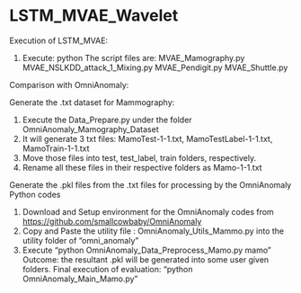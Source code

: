 # LSTM_MVAE_Wavelet
Execution of LSTM_MVAE:
1.	Execute: python <Name of the script file>
The script files are: MVAE_Mamography.py
		      MVAE_NSLKDD_attack_1_Mixing.py
		      MVAE_Pendigit.py
		      MVAE_Shuttle.py


Comparison with OmniAnomaly:


Generate the .txt dataset for Mammography:
1.	Execute the Data_Prepare.py under the folder OmniAnomaly_Mamography_Dataset
2.	It will generate 3 txt files: MamoTest-1-1.txt, MamoTestLabel-1-1.txt, MamoTrain-1-1.txt
3.	Move those files into test, test_label, train folders, respectively.
4.	Rename all these files in their respective folders as Mamo-1-1.txt


Generate the .pkl files from the .txt files for processing by the OmniAnomaly Python codes 
1.	Download and Setup environment for the OmniAnomaly codes from https://github.com/smallcowbaby/OmniAnomaly
2.	Copy and Paste the utility file : OmniAnomaly_Utils_Mammo.py into the utility folder of “omni_anomaly” 
3.	Execute “python OmniAnomaly_Data_Preprocess_Mamo.py mamo”
Outcome: the resultant .pkl will be generated into some user given folders.
Final execution of evaluation: “python OmniAnomaly_Main_Mamo.py” 

